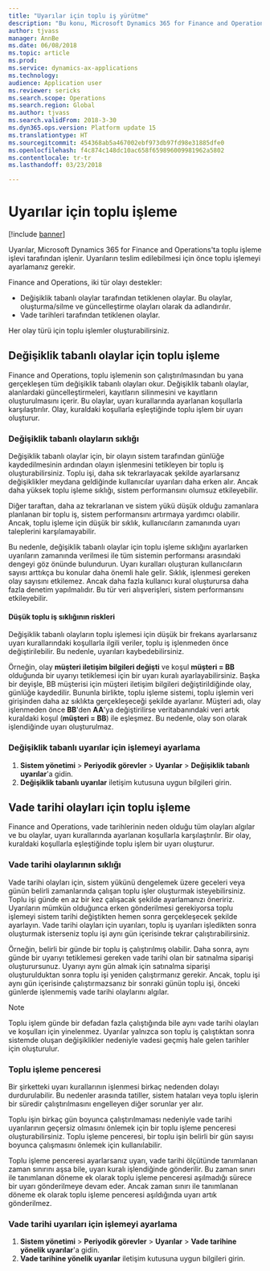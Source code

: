 ```yaml
---
title: "Uyarılar için toplu iş yürütme"
description: "Bu konu, Microsoft Dynamics 365 for Finance and Operations'ta uyarıların toplu iş yürütme işlemleri hakkında bilgi sağlar."
author: tjvass
manager: AnnBe
ms.date: 06/08/2018
ms.topic: article
ms.prod: 
ms.service: dynamics-ax-applications
ms.technology: 
audience: Application user
ms.reviewer: sericks
ms.search.scope: Operations
ms.search.region: Global
ms.author: tjvass
ms.search.validFrom: 2018-3-30
ms.dyn365.ops.version: Platform update 15
ms.translationtype: HT
ms.sourcegitcommit: 454368ab5a467002ebf973db97fd98e31885dfe0
ms.openlocfilehash: f4c874c148dc10ac658f659896009981962a5802
ms.contentlocale: tr-tr
ms.lasthandoff: 03/23/2018

---
```


# <a name="batch-processing-for-alerts"></a>Uyarılar için toplu işleme
[!include [banner](../includes/banner.md)]

Uyarılar, Microsoft Dynamics 365 for Finance and Operations'ta toplu işleme işlevi tarafından işlenir. Uyarıların teslim edilebilmesi için önce toplu işlemeyi ayarlamanız gerekir.

Finance and Operations, iki tür olayı destekler:

- Değişiklik tabanlı olaylar tarafından tetiklenen olaylar. Bu olaylar, oluşturma/silme ve güncelleştirme olayları olarak da adlandırılır.
- Vade tarihleri tarafından tetiklenen olaylar.

Her olay türü için toplu işlemler oluşturabilirsiniz.
        
## <a name="batch-processing-for-change-based-events"></a>Değişiklik tabanlı olaylar için toplu işleme
Finance and Operations, toplu işlemenin son çalıştırılmasından bu yana gerçekleşen tüm değişiklik tabanlı olayları okur. Değişiklik tabanlı olaylar, alanlardaki güncelleştirmeleri, kayıtların silinmesini ve kayıtların oluşturulmasını içerir. Bu olaylar, uyarı kurallarında ayarlanan koşullarla karşılaştırılır. Olay, kuraldaki koşullarla eşleştiğinde toplu işlem bir uyarı oluşturur.

### <a name="frequency-for-change-based-events"></a>Değişiklik tabanlı olayların sıklığı
Değişiklik tabanlı olaylar için, bir olayın sistem tarafından günlüğe kaydedilmesinin ardından olayın işlenmesini tetikleyen bir toplu iş oluşturabilirsiniz. Toplu işi, daha sık tekrarlayacak şekilde ayarlarsanız değişiklikler meydana geldiğinde kullanıcılar uyarıları daha erken alır. Ancak daha yüksek toplu işleme sıklığı, sistem performansını olumsuz etkileyebilir.

Diğer taraftan, daha az tekrarlanan ve sistem yükü düşük olduğu zamanlara planlanan bir toplu iş, sistem performansını artırmaya yardımcı olabilir. Ancak, toplu işleme için düşük bir sıklık, kullanıcıların zamanında uyarı taleplerini karşılamayabilir.

Bu nedenle, değişiklik tabanlı olaylar için toplu işleme sıklığını ayarlarken uyarıların zamanında verilmesi ile tüm sistemin performansı arasındaki dengeyi göz önünde bulundurun. Uyarı kuralları oluşturan kullanıcıların sayısı arttıkça bu konular daha önemli hale gelir. Sıklık, işlenmesi gereken olay sayısını etkilemez. Ancak daha fazla kullanıcı kural oluşturursa daha fazla denetim yapılmalıdır. Bu tür veri alışverişleri, sistem performansını etkileyebilir.

#### <a name="the-risks-of-low-batch-frequency"></a>Düşük toplu iş sıklığının riskleri
Değişiklik tabanlı olayların toplu işlemesi için düşük bir frekans ayarlarsanız uyarı kurallarındaki koşullarla ilgili veriler, toplu iş işlenmeden önce değiştirilebilir. Bu nedenle, uyarıları kaybedebilirsiniz.

Örneğin, olay **müşteri iletişim bilgileri değişti** ve koşul **müşteri = BB** olduğunda bir uyarıyı tetiklemesi için bir uyarı kuralı ayarlayabilirsiniz. Başka bir deyişle, BB müşterisi için müşteri iletişim bilgileri değiştirildiğinde olay, günlüğe kaydedilir. Bununla birlikte, toplu işleme sistemi, toplu işlemin veri girişinden daha az sıklıkta gerçekleşeceği şekilde ayarlanır. Müşteri adı, olay işlenmeden önce **BB**'den **AA**'ya değiştirilirse veritabanındaki veri artık kuraldaki koşul (**müşteri = BB**) ile eşleşmez. Bu nedenle, olay son olarak işlendiğinde uyarı oluşturulmaz.

### <a name="set-up-processing-for-change-based-alerts"></a>Değişiklik tabanlı uyarılar için işlemeyi ayarlama
1. **Sistem yönetimi** &gt; **Periyodik görevler** &gt; **Uyarılar** &gt; **Değişiklik tabanlı uyarılar**'a gidin.
2. **Değişiklik tabanlı uyarılar** iletişim kutusuna uygun bilgileri girin.

## <a name="batch-processing-for-due-date-events"></a>Vade tarihi olayları için toplu işleme
Finance and Operations, vade tarihlerinin neden olduğu tüm olayları algılar ve bu olaylar, uyarı kurallarında ayarlanan koşullarla karşılaştırılır. Bir olay, kuraldaki koşullarla eşleştiğinde toplu işlem bir uyarı oluşturur.

### <a name="frequency-for-due-date-events"></a>Vade tarihi olaylarının sıklığı
Vade tarihi olayları için, sistem yükünü dengelemek üzere geceleri veya günün belirli zamanlarında çalışan toplu işler oluşturmak isteyebilirsiniz. Toplu işi günde en az bir kez çalışacak şekilde ayarlamanızı öneririz. Uyarıların mümkün olduğunca erken gönderilmesi gerekiyorsa toplu işlemeyi sistem tarihi değiştikten hemen sonra gerçekleşecek şekilde ayarlayın. Vade tarihi olayları için uyarıları, toplu iş uyarıları işledikten sonra oluşturmak isterseniz toplu işi aynı gün içerisinde tekrar çalıştırabilirsiniz.

Örneğin, belirli bir günde bir toplu iş çalıştırılmış olabilir. Daha sonra, aynı günde bir uyarıyı tetiklemesi gereken vade tarihi olan bir satınalma siparişi oluşturursunuz. Uyarıyı aynı gün almak için satınalma siparişi oluşturulduktan sonra toplu işi yeniden çalıştırmanız gerekir. Ancak, toplu işi aynı gün içerisinde çalıştırmazsanız bir sonraki günün toplu işi, önceki günlerde işlenmemiş vade tarihi olaylarını algılar.

> [!NOTE]
> Toplu işlem günde bir defadan fazla çalıştığında bile aynı vade tarihi olayları ve koşulları için yinelenmez. Uyarılar yalnızca son toplu iş çalıştıktan sonra sistemde oluşan değişiklikler nedeniyle vadesi geçmiş hale gelen tarihler için oluşturulur.

### <a name="batch-processing-window"></a>Toplu işleme penceresi
Bir şirketteki uyarı kurallarının işlenmesi birkaç nedenden dolayı durdurulabilir. Bu nedenler arasında tatiller, sistem hataları veya toplu işlerin bir süredir çalıştırılmasını engelleyen diğer sorunlar yer alır.

Toplu işin birkaç gün boyunca çalıştırılmaması nedeniyle vade tarihi uyarılarının geçersiz olmasını önlemek için bir toplu işleme penceresi oluşturabilirsiniz. Toplu işleme penceresi, bir toplu işin belirli bir gün sayısı boyunca çalışmasını önlemek için kullanılabilir.

Toplu işleme penceresi ayarlarsanız uyarı, vade tarihi ölçütünde tanımlanan zaman sınırını aşsa bile, uyarı kuralı işlendiğinde gönderilir. Bu zaman sınırı ile tanımlanan döneme ek olarak toplu işleme penceresi aşılmadığı sürece bir uyarı gönderilmeye devam eder. Ancak zaman sınırı ile tanımlanan döneme ek olarak toplu işleme penceresi aşıldığında uyarı artık gönderilmez.

### <a name="set-up-processing-for-due-date-alerts"></a>Vade tarihi uyarıları için işlemeyi ayarlama
1. **Sistem yönetimi** &gt; **Periyodik görevler** &gt; **Uyarılar** &gt; **Vade tarihine yönelik uyarılar**'a gidin.
2. **Vade tarihine yönelik uyarılar** iletişim kutusuna uygun bilgileri girin.

